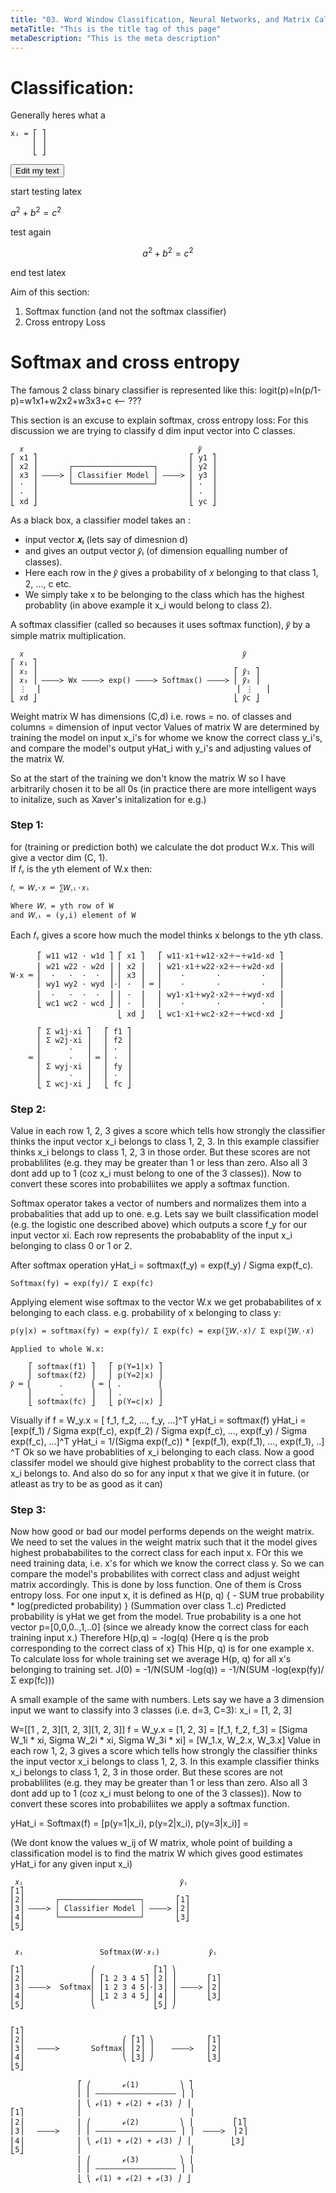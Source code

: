```yaml
---
title: "03. Word Window Classification, Neural Networks, and Matrix Calculus"
metaTitle: "This is the title tag of this page"
metaDescription: "This is the meta description"
---
```


# Classification:
Generally heres what a 

```
xᵢ = ⎡ ⎤
     ⎢ ⎥
     ⎣ ⎦
```
<button>Edit my text</button>

start testing latex 

$a^2 + b^2 = c^2$

test again

$$
a^2 + b^2 = c^2
$$

end test latex

Aim of this section:
1. Softmax function (and not the softmax classifier)
2. Cross entropy Loss

# Softmax and cross entropy
The famous 2 class binary classifier is represented like this:
logit(p)=ln(p/1-p)=w1x1+w2x2+w3x3+c
<-- ???

This section is an excuse to explain softmax, cross entropy loss:
For this discussion we are trying to classify d dim input vector into C classes.

```
  𝑥                                       𝑦̂
⎡ x1 ⎤                                  ⎡ y1 ⎤
⎢ x2 ⎥       ┌──────────────────┐       ⎢ y2 ⎥
⎢ x3 ⎥ ‒‒‒‒≻ │ Classifier Model │ ‒‒‒‒≻ ⎢ y3 ⎥
⎢ ·  ⎥       └──────────────────┘       ⎢ ·  ⎥
⎢ ·  ⎥                                  ⎢ ·  ⎥
⎣ xd ⎦                                  ⎣ yc ⎦

```
As a black box, a classifier model takes an :
- input vector **𝑥ᵢ** (lets say of dimesnion d) 
- and gives an output vector 𝑦̂ᵢ (of dimension equalling number of classes).
- Here each row in the 𝑦̂ gives a probability of 𝑥 belonging to that class 1, 2, ..., c etc. 
- We simply take x to be belonging to the class which has the highest probablity (in above example it x_i would belong to class 2).

A softmax classifier (called so becauses it uses softmax function), 𝑦̂ by a simple matrix multiplication.
```
  𝑥                                                 𝑦̂
⎡ 𝑥₁ ⎤
⎢ 𝑥₂ ⎥                                            ⎡ 𝑦̂₁ ⎤
⎢ 𝑥₃ ⎥ ‒‒‒‒≻ Wx ‒‒‒‒≻ exp() ‒‒‒‒≻ Softmax() ‒‒‒‒≻ ⎢ 𝑦̂₂ ⎥
⎢ ⋮  ⎥                                            ⎢ ⋮   ⎢
⎣ 𝑥d ⎦                                            ⎣ 𝑦̂c ⎦

```

Weight matrix W has dimensions (C,d) i.e. rows = no. of classes and columns = dimension of input vector
Values of matrix W are determined by training the model on input x_i's for whome we know the correct class y_i's, and compare the model's output yHat_i with y_i's and adjusting values of the matrix W.

So at the start of the training we don't know the matrix W so I have arbitrarily chosen it to be all 0s (in practice there are more intelligent ways to initalize, such as Xaver's initalization for e.g.)

### Step 1:
for (training or prediction both) we calculate the dot product W.x. This will give a vector dim (C, 1). <br/>
If 𝑓ᵧ is the yth element of W.x then: <br/>
```
𝑓ᵧ ═ 𝑊ᵧ·𝑥 ═ ∑𝑊ᵧᵢ·𝑥ᵢ

Where 𝑊ᵧ = yth row of W
and 𝑊ᵧᵢ = (y,i) element of W
```

Each 𝑓ᵧ gives a score how much the model thinks x belongs to the yth class.

```
      ⎡ w11 w12 · w1d ⎤ ⎡ x1 ⎤   ⎡ w11·x1＋w12·x2＋⋯＋w1d·xd ⎤
      ⎢ w21 w22 · w2d ⎥ ⎢ x2 ⎥   ⎢ w21·x1＋w22·x2＋⋯＋w2d·xd ⎥
W·x ═ ⎢  ·   ·  ·  ·  ⎥ ⎢ x3 ⎥   ⎢    ·       ·         ·   ⎥
      ⎢ wy1 wy2 · wyd ⎥·⎢ ·  ⎥ ═ ⎢    ·       ·         ·   ⎥
      ⎢  ·   ·  ·  ·  ⎥ ⎢ ·  ⎥   ⎢ wy1·x1＋wy2·x2＋⋯＋wyd·xd ⎥
      ⎣ wc1 wc2 · wcd ⎦ ⎢ ·  ⎥   ⎢    ·       ·         ·   ⎥
                        ⎣ xd ⎦   ⎣ wc1·x1＋wc2·x2＋⋯＋wcd·xd ⎦

      ⎡ Σ w1j·xi ⎤   ⎡ f1 ⎤
      ⎢ Σ w2j·xi ⎥   ⎢ f2 ⎥
      ⎢      ·   ⎥   ⎢ ·  ⎥
    ═ ⎢      ·   ⎥ ═ ⎢ ·  ⎥ 
      ⎢ Σ wyj·xi ⎥   ⎢ fy ⎥
      ⎢      ·   ⎥   ⎢ ·  ⎥
      ⎣ Σ wcj·xi ⎦   ⎣ fc ⎦
```

### Step 2:
Value in each row 1, 2, 3 gives a score which tells how strongly the classifier thinks the input vector x_i belongs to class 1, 2, 3. In this example classifier thinks x_i belongs to class 1, 2, 3 in those order.
But these scores are not probablilites (e.g. they may be greater than 1 or less than zero. Also all 3 dont add up to 1 (coz x_i must belong to one of the 3 classes)). Now to convert these scores into probabiliites we apply a softmax function.

Softmax operator takes a vector of numbers and normalizes them into a probabalities that add up to one.
e.g. Lets say we built classification model (e.g. the logistic one described above) which outputs a score f_y for our input vector xi. 
Each row represents the probabablity of the input x_i belonging to class 0 or 1 or 2.

After softmax operation yHat_i = softmax(f_y) = exp(f_y) / Sigma exp(f_c).
```
Softmax(fy) = exp(fy)/ Σ exp(fc)
```
Applying element wise softmax to the vector W.x we get probababilites of x belonging to each class.
e.g. probability of x belonging to class y: <br/>
```
p(y|x) = softmax(fy) = exp(fy)/ Σ exp(fc) = exp(∑𝑊ᵧ·𝑥)/ Σ exp(∑𝑊꜀·𝑥)

Applied to whole W.x:

    ⎡ softmax(f1) ⎤   ⎡ p(Y=1|x) ⎤
    ⎢ softmax(f2) ⎥   ⎢ p(Y=2|x) ⎥
𝑦̂ ═ ⎢      .      ⎥ ═ ⎢ .        ⎥
    ⎢      .      ⎥   ⎢ .        ⎥
    ⎣ softmax(fc) ⎦   ⎣ p(Y=c|x) ⎦
```


Visually if f = W_y.x = [ f_1, f_2, ..., f_y, ...]^T 
yHat_i = softmax(f)
yHat_i = [exp(f_1) / Sigma exp(f_c), exp(f_2) / Sigma exp(f_c), ..., exp(f_y) / Sigma exp(f_c), ...]^T
yHat_i = 1/(Sigma exp(f_c)) * [exp(f_1), exp(f_1), ..., exp(f_1), ..] ^T
Ok so we have probablities of x_i belonging to each class. 
Now a good classifer model we should give highest probablity to the correct class that x_i belongs to.
And also do so for any input x that we give it in future. (or atleast as try to be as good as it can)

### Step 3:
Now how good or bad our model performs depends on the weight matrix. 
We need to set the values in the weight matrix such that it the model gives highest probababilites to the correct class for each input x.
FOr this we need training data, i.e. x's for which we know the correct class y.
So we can compare the model's probabilites with correct class and adjust weight matrix accordingly.
This is done by loss function. One of them is Cross entropy loss.
For one input x, it is defined as H(p, q) { - SUM true probability * log(predicted probability) } (Summation over class 1..c)
Predicted probability is yHat we get from the model. 
True probability is a one hot vector p=[0,0,0..,1,..0]  (since we already know the correct class for each training input x.)
Therefore H(p,q) = -log(q) {Here q is the prob corresponding to the correct class of x}
This H(p, q) is for one example x. To calculate loss for whole training set we average H(p, q) for all x's belonging to training set.
J(0) = -1/N(SUM -log(q)) = -1/N(SUM -log(exp(fy)/ Σ exp(fc)))


A small example of the same with numbers.
Lets say we have a 3 dimension input we want to classify into 3 classes (i.e. d=3, C=3):
x_i = [1, 2, 3] 

W=[[1 , 2, 3][1, 2, 3][1, 2, 3]] 
f = W_y.x = [1, 2, 3] = [f_1, f_2, f_3] = [Sigma W_1i * xi, Sigma W_2i * xi, Sigma W_3i * xi] = [W_1.x, W_2.x, W_3.x] 
Value in each row 1, 2, 3 gives a score which tells how strongly the classifier thinks the input vector x_i belongs to class 1, 2, 3. In this example classifier thinks x_i belongs to class 1, 2, 3 in those order.
But these scores are not probablilites (e.g. they may be greater than 1 or less than zero. Also all 3 dont add up to 1 (coz x_i must belong to one of the 3 classes)). Now to convert these scores into probabiliites we apply a softmax function.

yHat_i = Softmax(f) = [p(y=1|x_i), p(y=2|x_i), p(y=3|x_i)] = 


(We dont know the values w_ij of W matrix, whole point of building a classification model is to find the matrix W which gives good estimates yHat_i for any given input x_i)


```
 𝑥ᵢ                                   𝑦̂ᵢ
⎡1⎤
⎢2⎥       ┌──────────────────┐       ⎡1⎤
⎢3⎥ ‒‒‒‒≻ │ Classifier Model │ ‒‒‒‒≻ ⎢2⎥
⎢4⎥       └──────────────────┘       ⎣3⎦
⎣5⎦
 

 𝑥ᵢ                 Softmax(𝑊·𝑥ᵢ)           𝑦̂ᵢ

⎡1⎤               ⎛             ⎡1⎤ ⎞
⎢2⎥               ⎜ ⎡1 2 3 4 5⎤ ⎢2⎥ ⎟       ⎡1⎤
⎢3⎥ ‒‒‒‒≻  Softmax⎜ ⎢1 2 3 4 5⎥·⎢3⎥ ⎟ ‒‒‒‒≻ ⎢2⎥
⎢4⎥               ⎜ ⎣1 2 3 4 5⎦ ⎢4⎥ ⎟       ⎣3⎦
⎣5⎦               ⎝             ⎣5⎦ ⎠
 

⎡1⎤
⎢2⎥                      ⎛ ⎡1⎤ ⎞            ⎡1⎤
⎢3⎥   ‒‒‒‒≻       Softmax⎜ ⎢2⎥ ⎟    ‒‒‒‒≻   ⎢2⎥
⎢4⎥                      ⎝ ⎣3⎦ ⎠            ⎣3⎦
⎣5⎦

               ⎡ ⎛       ℯ(1)         ⎞ ⎤
               ⎢ ⎜ ‒‒‒‒‒‒‒‒‒‒‒‒‒‒‒‒‒‒ ⎟ ⎥
               ⎢ ⎝ ℯ(1) + ℯ(2) + ℯ(3) ⎠ ⎥
⎡1⎤            ⎢                        ⎥
⎢2⎥            ⎢ ⎛       ℯ(2)         ⎞ ⎥         ⎡1⎤
⎢3⎥   ‒‒‒‒≻    ⎢ ⎜ ‒‒‒‒‒‒‒‒‒‒‒‒‒‒‒‒‒‒ ⎟ ⎥  ‒‒‒‒≻  ⎢2⎥
⎢4⎥            ⎢ ⎝ ℯ(1) + ℯ(2) + ℯ(3) ⎠ ⎥         ⎣3⎦
⎣5⎦            ⎢                        ⎥
               ⎢ ⎛       ℯ(3)         ⎞ ⎥
               ⎢ ⎜ ‒‒‒‒‒‒‒‒‒‒‒‒‒‒‒‒‒‒ ⎟ ⎥
               ⎣ ⎝ ℯ(1) + ℯ(2) + ℯ(3) ⎠ ⎦ 

```